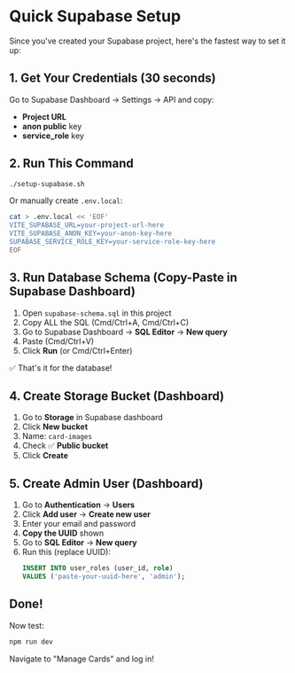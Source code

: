 # Quick Supabase Setup

Since you've created your Supabase project, here's the fastest way to set it up:

## 1. Get Your Credentials (30 seconds)

Go to Supabase Dashboard → Settings → API and copy:
- **Project URL** 
- **anon public** key
- **service_role** key

## 2. Run This Command

```bash
./setup-supabase.sh
```

Or manually create `.env.local`:

```bash
cat > .env.local << 'EOF'
VITE_SUPABASE_URL=your-project-url-here
VITE_SUPABASE_ANON_KEY=your-anon-key-here
SUPABASE_SERVICE_ROLE_KEY=your-service-role-key-here
EOF
```

## 3. Run Database Schema (Copy-Paste in Supabase Dashboard)

1. Open `supabase-schema.sql` in this project
2. Copy ALL the SQL (Cmd/Ctrl+A, Cmd/Ctrl+C)
3. Go to Supabase Dashboard → **SQL Editor** → **New query**
4. Paste (Cmd/Ctrl+V)
5. Click **Run** (or Cmd/Ctrl+Enter)

✅ That's it for the database!

## 4. Create Storage Bucket (Dashboard)

1. Go to **Storage** in Supabase dashboard
2. Click **New bucket**
3. Name: `card-images`
4. Check ✅ **Public bucket**
5. Click **Create**

## 5. Create Admin User (Dashboard)

1. Go to **Authentication** → **Users**
2. Click **Add user** → **Create new user**
3. Enter your email and password
4. **Copy the UUID** shown
5. Go to **SQL Editor** → **New query**
6. Run this (replace UUID):
   ```sql
   INSERT INTO user_roles (user_id, role)
   VALUES ('paste-your-uuid-here', 'admin');
   ```

## Done! 

Now test:
```bash
npm run dev
```

Navigate to "Manage Cards" and log in!

